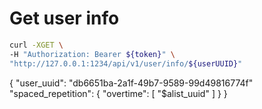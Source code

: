 # Get user info
```sh
curl -XGET \
-H "Authorization: Bearer ${token}" \
"http://127.0.0.1:1234/api/v1/user/info/${userUUID}"
```


{
  "user_uuid": "db6651ba-2a1f-49b7-9589-99d49816774f"
  "spaced_repetition": {
      "overtime": [
        "$alist_uuid"
      ]
  }
}

